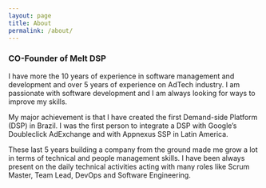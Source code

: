 ```yaml
---
layout: page
title: About
permalink: /about/
---
```


### CO-Founder of Melt DSP

I have more the 10 years of experience in software management and development and over 5 years of experience on AdTech industry. I am passionate with software development and I am always looking for ways to improve my skills. 

My major achievement is that I have created the first Demand-side Platform (DSP) in Brazil. I was the first person to integrate a DSP with Google’s Doubleclick AdExchange and with Appnexus SSP in Latin America.

These last 5 years building a company from the ground made me grow a lot in terms of technical and people management skills. I have been always present on the daily technical activities acting with many roles like Scrum Master, Team Lead, DevOps and Software Engineering.
